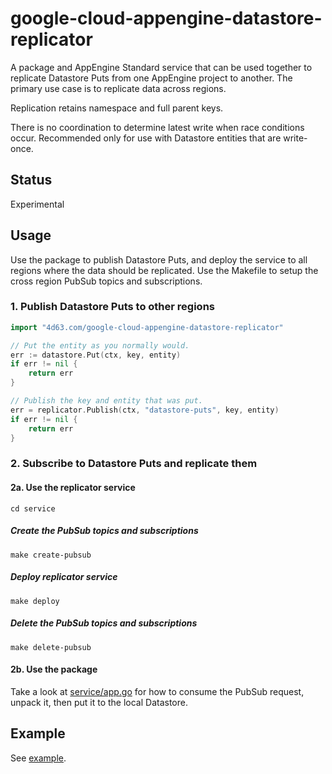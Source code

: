 # google-cloud-appengine-datastore-replicator

A package and AppEngine Standard service that can be used together to replicate Datastore Puts from one AppEngine project to another. The primary use case is to replicate data across regions.

Replication retains namespace and full parent keys.

There is no coordination to determine latest write when race conditions occur. Recommended only for use with Datastore entities that are write-once.

## Status

Experimental

## Usage

Use the package to publish Datastore Puts, and deploy the service to all regions where the data should be replicated. Use the Makefile to setup the cross region PubSub topics and subscriptions.

### 1. Publish Datastore Puts to other regions

```go
import "4d63.com/google-cloud-appengine-datastore-replicator"
```

```go
// Put the entity as you normally would.
err := datastore.Put(ctx, key, entity)
if err != nil {
	return err
}

// Publish the key and entity that was put.
err = replicator.Publish(ctx, "datastore-puts", key, entity)
if err != nil {
	return err
}
```

### 2. Subscribe to Datastore Puts and replicate them

#### 2a. Use the replicator service

```
cd service
```

##### Create the PubSub topics and subscriptions

```
make create-pubsub
```

##### Deploy replicator service

```
make deploy
```

##### Delete the PubSub topics and subscriptions

```
make delete-pubsub
```

#### 2b. Use the package

Take a look at [service/app.go](service/app.go) for how to consume the PubSub request, unpack it, then put it to the local Datastore.

## Example

See [example](example).
